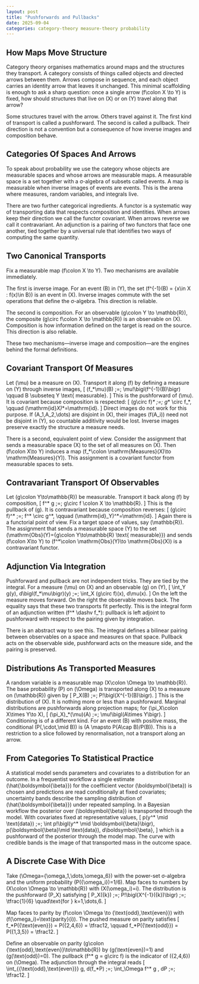 ```yaml
---
layout: post
title: "Pushforwards and Pullbacks"
date: 2025-09-04
categories: category-theory measure-theory probability
---
```


## How Maps Move Structure

Category theory organises mathematics around maps and the structures they transport. A category consists of things called objects and directed arrows between them. Arrows compose in sequence, and each object carries an identity arrow that leaves it unchanged. This minimal scaffolding is enough to ask a sharp question: once a single arrow \(f\colon X \to Y\) is fixed, how should structures that live on \(X\) or on \(Y\) travel along that arrow?

Some structures travel with the arrow. Others travel against it. The first kind of transport is called a pushforward. The second is called a pullback. Their direction is not a convention but a consequence of how inverse images and composition behave.

## Categories Of Spaces And Arrows

To speak about probability we use the category whose objects are measurable spaces and whose arrows are measurable maps. A measurable space is a set together with a σ-algebra of subsets called events. A map is measurable when inverse images of events are events. This is the arena where measures, random variables, and integrals live.

There are two further categorical ingredients. A functor is a systematic way of transporting data that respects composition and identities. When arrows keep their direction we call the functor covariant. When arrows reverse we call it contravariant. An adjunction is a pairing of two functors that face one another, tied together by a universal rule that identifies two ways of computing the same quantity.

## Two Canonical Transports

Fix a measurable map \(f\colon X \to Y\). Two mechanisms are available immediately.

The first is inverse image. For an event \(B\) in \(Y\), the set \(f^{-1}(B) = \{x\in X : f(x)\in B\}\) is an event in \(X\). Inverse images commute with the set operations that define the σ-algebra. This direction is reliable.

The second is composition. For an observable \(g\colon Y \to \mathbb{R}\), the composite \(g\circ f\colon X \to \mathbb{R}\) is an observable on \(X\). Composition is how information defined on the target is read on the source. This direction is also reliable.

These two mechanisms—inverse image and composition—are the engines behind the formal definitions.

## Covariant Transport Of Measures

Let \(\mu\) be a measure on \(X\). Transport it along \(f\) by defining a measure on \(Y\) through inverse images,
\[
(f_\*\mu)(B) \;=\; \mu\!\bigl(f^{-1}(B)\bigr) \qquad B \subseteq Y \text{ measurable}.
\]
This is the pushforward of \(\mu\). It is covariant because composition is respected:
\[
(g\circ f)_\* \;=\; g_\* \circ f_\*, \qquad (\mathrm{id}_X)_\*=\mathrm{id}.
\]
Direct images do not work for this purpose. If \(A_1,A_2,\dots\) are disjoint in \(X\), their images \(f(A_i)\) need not be disjoint in \(Y\), so countable additivity would be lost. Inverse images preserve exactly the structure a measure needs.

There is a second, equivalent point of view. Consider the assignment that sends a measurable space \(X\) to the set of all measures on \(X\). Then \(f\colon X\to Y\) induces a map \(f_\*\colon \mathrm{Measures}(X)\to \mathrm{Measures}(Y)\). This assignment is a covariant functor from measurable spaces to sets.

## Contravariant Transport Of Observables

Let \(g\colon Y\to\mathbb{R}\) be measurable. Transport it back along \(f\) by composition,
\[
f^\* g \;=\; g\circ f \colon X \to \mathbb{R}.
\]
This is the pullback of \(g\). It is contravariant because composition reverses:
\[
(g\circ f)^\* \;=\; f^\* \circ g^\*, \qquad (\mathrm{id}_Y)^\*=\mathrm{id}.
\]
Again there is a functorial point of view. Fix a target space of values, say \(\mathbb{R}\). The assignment that sends a measurable space \(Y\) to the set \(\mathrm{Obs}(Y)=\{g\colon Y\to\mathbb{R} \text{ measurable}\}\) and sends \(f\colon X\to Y\) to \(f^\*\colon \mathrm{Obs}(Y)\to \mathrm{Obs}(X)\) is a contravariant functor.

## Adjunction Via Integration

Pushforward and pullback are not independent tricks. They are tied by the integral. For a measure \(\mu\) on \(X\) and an observable \(g\) on \(Y\),
\[
\int_Y g(y)\, d\bigl(f_\*\mu\bigr)(y)
\;=\;
\int_X (g\circ f)(x)\, d\mu(x).
\]
On the left the measure moves forward. On the right the observable moves back. The equality says that these two transports fit perfectly. This is the integral form of an adjunction written \(f^\* \dashv f_\*\): pullback is left adjoint to pushforward with respect to the pairing given by integration.

There is an abstract way to see this. The integral defines a bilinear pairing between observables on a space and measures on that space. Pullback acts on the observable side, pushforward acts on the measure side, and the pairing is preserved.

## Distributions As Transported Measures

A random variable is a measurable map \(X\colon \Omega \to \mathbb{R}\). The base probability \(P\) on \(\Omega\) is transported along \(X\) to a measure on \(\mathbb{R}\) given by
\[
P_X(B) \;=\; P\!\bigl(X^{-1}(B)\bigr).
\]
This is the distribution of \(X\). It is nothing more or less than a pushforward. Marginal distributions are pushforwards along projection maps; for \(\pi_X\colon X\times Y\to X\),
\[
(\pi_X)_\*(\mu)(A) \;=\; \mu\!\bigl(A\times Y\bigr).
\]
Conditioning is of a different kind. For an event \(B\) with positive mass, the conditional \(P(\,\cdot\,\mid B)\) is \(A \mapsto P(A\cap B)/P(B)\). This is a restriction to a slice followed by renormalisation, not a transport along an arrow.

## From Categories To Statistical Practice

A statistical model sends parameters and covariates to a distribution for an outcome. In a frequentist workflow a single estimate \(\hat{\boldsymbol{\beta}}\) for the coefficient vector \(\boldsymbol{\beta}\) is chosen and predictions are read conditionally at fixed covariates; uncertainty bands describe the sampling distribution of \(\hat{\boldsymbol{\beta}}\) under repeated sampling. In a Bayesian workflow the posterior over \(\boldsymbol{\beta}\) is transported through the model. With covariates fixed at representative values,
\[
p(y^\* \mid \text{data})
\;=\;
\int p\!\bigl(y^\* \mid \boldsymbol{\beta}\bigr)\, p(\boldsymbol{\beta}\mid \text{data})\, d\boldsymbol{\beta},
\]
which is a pushforward of the posterior through the model map. The curve with credible bands is the image of that transported mass in the outcome space.

## A Discrete Case With Dice

Take \(\Omega=\{\omega_1,\dots,\omega_6\}\) with the power-set σ-algebra and the uniform probability \(P(\{\omega_i\})=1/6\). Map faces to numbers by \(X\colon \Omega \to \mathbb{R}\) with \(X(\omega_i)=i\). The distribution is the pushforward \(P_X\) satisfying
\[
P_X(\{k\}) \;=\; P\!\bigl(X^{-1}(\{k\})\bigr) \;=\; \tfrac{1}{6}
\quad\text{for } k=1,\dots,6.
\]

Map faces to parity by \(f\colon \Omega \to \{\text{odd},\text{even}\}\) with \(f(\omega_i)=\text{parity}(i)\). The pushed measure on parity satisfies
\[
f_\*P(\{\text{even}\}) = P(\{2,4,6\}) = \tfrac12,
\qquad
f_\*P(\{\text{odd}\}) = P(\{1,3,5\}) = \tfrac12.
\]

Define an observable on parity \(g\colon \{\text{odd},\text{even}\}\to\mathbb{R}\) by \(g(\text{even})=1\) and \(g(\text{odd})=0\). The pullback \(f^\* g = g\circ f\) is the indicator of \(\{2,4,6\}\) on \(\Omega\). The adjunction through the integral reads
\[
\int_{\{\text{odd},\text{even}\}} g\, d(f_\*P)
\;=\;
\int_\Omega f^\* g \, dP
\;=\;
\tfrac12.
\]

